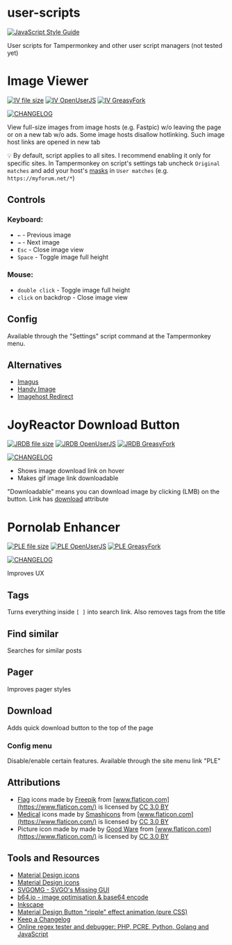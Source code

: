 # user-scripts

[![JavaScript Style Guide][standard-image]][standard-url]

User scripts for Tampermonkey and other user script managers (not tested yet)

# Image Viewer

[![IV file size][iv-size]][iv-url] [![IV OpenUserJS][open-user-js-image]][iv-open-user-js-url] [![IV GreasyFork][greasy-fork-image]][iv-greasy-fork-url]

[![CHANGELOG][changelog-image]](./image-viewer/CHANGELOG.md)

View full-size images from image hosts (e.g. Fastpic) w/o leaving the page or on a new tab w/o ads. Some image hosts disallow hotlinking. Such image host links are opened in new tab

:bulb: By default, script applies to all sites. I recommend enabling it only for specific sites. In Tampermonkey on script's settings tab uncheck `Original matches` and add your host's [masks](https://developer.chrome.com/docs/extensions/mv3/match_patterns/) in `User matches` (e.g. `https://myforum.net/*`)

## Controls

### Keyboard:

- `←` - Previous image
- `→` - Next image
- `Esc` - Close image view
- `Space` - Toggle image full height

### Mouse:

- `double click` - Toggle image full height
- `click` on backdrop - Close image view

## Config

Available through the "Settings" script command at the Tampermonkey menu.

## Alternatives

- [Imagus](https://chrome.google.com/webstore/detail/imagus/immpkjjlgappgfkkfieppnmlhakdmaab)
- [Handy Image](https://sleazyfork.org/en/scripts/109-handy-image)
- [Imagehost Redirect](https://sleazyfork.org/en/scripts/2641-imagehost-redirect)
<!--
- [PornoLab.net Thumbnail Expander](https://sleazyfork.org/en/scripts/13546-pornolab-net-thumbnail-expander)
- [pornolab.net Full Size Images](https://greasyfork.org/en/scripts/32681-pornolab-net-full-size-images)
  -->

# JoyReactor Download Button

[![JRDB file size][jrdb-size]][jrdb-url] [![JRDB OpenUserJS][open-user-js-image]][jrdb-open-user-js-url] [![JRDB GreasyFork][greasy-fork-image]][jrdb-greasy-fork-url]

[![CHANGELOG][changelog-image]](./joyreactor-download-button/CHANGELOG.md)

- Shows image download link on hover
- Makes gif image link downloadable

"Downloadable" means you can download image by clicking (LMB) on the button. Link has [download](https://caniuse.com/#feat=download) attribute

# Pornolab Enhancer

[![PLE file size][ple-size]][ple-url] [![PLE OpenUserJS][open-user-js-image]][ple-open-user-js-url] [![PLE GreasyFork][greasy-fork-image]][ple-greasy-fork-url]

[![CHANGELOG][changelog-image]](./pornolab-enhancer/CHANGELOG.md)

Improves UX

## Tags

Turns everything inside `[ ]` into search link. Also removes tags from the title

## Find similar

Searches for similar posts

## Pager

Improves pager styles

## Download

Adds quick download button to the top of the page

### Config menu

Disable/enable certain features. Available through the site menu link "PLE"

## Attributions

- [Flag](https://www.flaticon.com/packs/countrys-flags) icons made by [Freepik](http://www.freepik.com) from [www.flaticon.com](https://www.flaticon.com/) is licensed by [CC 3.0 BY](http://creativecommons.org/licenses/by/3.0/)
- [Medical](https://www.flaticon.com/packs/medical-asserts) icons made by [Smashicons](https://www.flaticon.com/authors/smashicons) from [www.flaticon.com](https://www.flaticon.com/) is licensed by [CC 3.0 BY](http://creativecommons.org/licenses/by/3.0/)
- Picture icon made by made by [Good Ware](https://www.flaticon.com/authors/good-ware) from [www.flaticon.com](https://www.flaticon.com/) is licensed by [CC 3.0 BY](http://creativecommons.org/licenses/by/3.0/)

## Tools and Resources

- [Material Design icons](https://material.io/icons)
- [Material Design icons](https://materialdesignicons.com)
- [SVGOMG - SVGO's Missing GUI](https://jakearchibald.github.io/svgomg)
- [b64.io - image optimisation & base64 encode](http://b64.io)
- [Inkscape](https://inkscape.org/en/)
- [Material Design Button "ripple" effect animation (pure CSS)](https://codepen.io/lehollandaisvolant/pen/dMQXYX)
- [Keep a Changelog](http://keepachangelog.com/en/1.0.0)
- [Online regex tester and debugger: PHP, PCRE, Python, Golang and JavaScript](https://regex101.com)

[changelog-image]: https://img.shields.io/badge/-CHANGELOG-blue
[greenkeeper-image]: https://badges.greenkeeper.io/nikolay-borzov/user-scripts.svg
[greenkeeper-url]: https://greenkeeper.io/
[standard-image]: https://img.shields.io/badge/code_style-standard-brightgreen.svg
[standard-url]: https://standardjs.com
[iv-size]: https://img.shields.io/github/size/nikolay-borzov/user-scripts/dist/image-viewer.user.js.svg
[iv-url]: https://github.com/nikolay-borzov/user-scripts/raw/master/dist/image-viewer.user.js
[iv-open-user-js-url]: https://openuserjs.org/scripts/nikolay-borzov/Image_Viewer
[iv-greasy-fork-url]: https://greasyfork.org/scripts/443464-image-viewer/code/Image%20Viewer.user.js
[jrdb-size]: https://img.shields.io/github/size/nikolay-borzov/user-scripts/dist/joyreactor-download-button.user.js.svg
[jrdb-url]: https://github.com/nikolay-borzov/user-scripts/raw/master/dist/joyreactor-download-button.user.js
[jrdb-open-user-js-url]: https://openuserjs.org/scripts/nikolay-borzov/JoyReactor_Download_Button
[jrdb-greasy-fork-url]: https://greasyfork.org/scripts/443465-joyreactor-download-button/code/JoyReactor%20Download%20Button.user.js
[ple-size]: https://img.shields.io/github/size/nikolay-borzov/user-scripts/dist/pornolab-enhancer.user.js.svg
[ple-url]: https://github.com/nikolay-borzov/user-scripts/raw/master/dist/pornolab-enhancer.user.js
[ple-open-user-js-url]: https://openuserjs.org/scripts/nikolay-borzov/Pornolab_Enhancer
[ple-greasy-fork-url]: https://greasyfork.org/scripts/443466-pornolab-enhancer/code/Pornolab%20Enhancer.user.js
[open-user-js-image]: https://img.shields.io/badge/OpenUserJS-install-304051.svg
[greasy-fork-image]: https://img.shields.io/badge/Greasy%20Fork-install-690001.svg
